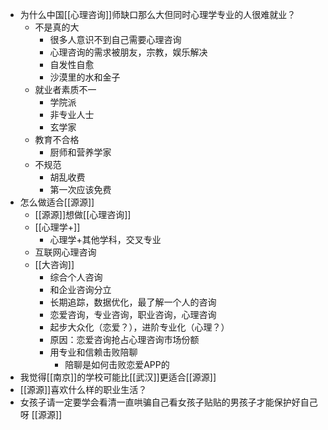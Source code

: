 - 为什么中国[[心理咨询]]师缺口那么大但同时心理学专业的人很难就业？
	- 不是真的大
		- 很多人意识不到自己需要心理咨询
		- 心理咨询的需求被朋友，宗教，娱乐解决
		- 自发性自愈
		- 沙漠里的水和金子
	- 就业者素质不一
		- 学院派
		- 非专业人士
		- 玄学家
	- 教育不合格
		- 厨师和营养学家
	- 不规范
		- 胡乱收费
		- 第一次应该免费
- 怎么做适合[[源源]]
	- [[源源]]想做[[心理咨询]]
	- [[心理学+]]
		- 心理学+其他学科，交叉专业
	- 互联网心理咨询
	- [[大咨询]]
		- 综合个人咨询
		- 和企业咨询分立
		- 长期追踪，数据优化，最了解一个人的咨询
		- 恋爱咨询，专业咨询，职业咨询，心理咨询
		- 起步大众化（恋爱？），进阶专业化（心理？）
		- 原因：恋爱咨询抢占心理咨询市场份额
		- 用专业和信赖击败陪聊
			- 陪聊是如何击败恋爱APP的
- 我觉得[[南京]]的学校可能比[[武汉]]更适合[[源源]]
- [[源源]]喜欢什么样的职业生活？
- 女孩子请一定要学会看清一直哄骗自己看女孩子贴贴的男孩子才能保护好自己呀 [[源源]]